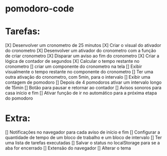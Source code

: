 # pomodoro-code

# Tarefas:

[X] Desenvolver um cronometro de 25 minutos
[X] Criar o visual do ativador do cronometro
[X] Desenvolver um ativador do cronometro com a função de criar cronometro 
[X] Disparar um aviso ao fim do cronometro
[X] Criar a lógica de contador de segundos
[X] Calcular o tempo restante no cronometro
[] criar um componente do cronometro na tela
[] Exibir visualmente o tempo restante no componente do cronometro
[] Ter uma outra ativação do cronometro, com 5min, para o intervalo
[] Exibir uma contagem de pomodoro
[] Depois de 4 pomodoros ativar um intervalo longo de 15min
[] Botão para pausar e retornar ao contador
[] Avisos sonoros para casa início e fim
[] Ativar função de ir no automático para a próxima etapa do pomodoro


# Extra:

[] Notificações no navegador para cada aviso de início e fim
[] Configurar a quantidade de tempo de um bloco de trabalho e um bloco de intervalo
[] Ter uma lista de tarefas executadas
[] Salvar o status no localStorage para se a aba for encerrado
[] Extensão do navegador
[] Alterar o tema